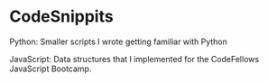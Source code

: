 CodeSnippits
============

Python: Smaller scripts I wrote getting familiar with Python 

JavaScript: Data structures that I implemented for the CodeFellows JavaScript Bootcamp. 
